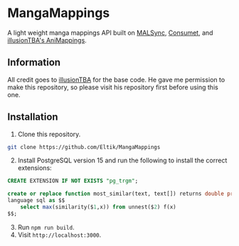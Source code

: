 # MangaMappings
A light weight manga mappings API built on [MALSync](https://malsync.moe), [Consumet](https://consumet.org), and [illusionTBA's AniMappings](https://github.com/illusionTBA/AniMappings).

## Information
All credit goes to [illusionTBA](https://github.com/illusionTBA/AniMappings) for the base code. He gave me permission to make this repository, so please visit his repository first before using this one.

## Installation
1. Clone this repository.
```bash
git clone https://github.com/Eltik/MangaMappings
```
2. Install PostgreSQL version 15 and run the following to install the correct extensions:
```sql
CREATE EXTENSION IF NOT EXISTS "pg_trgm";

create or replace function most_similar(text, text[]) returns double precision
language sql as $$
    select max(similarity($1,x)) from unnest($2) f(x)
$$;
```
3. Run `npm run build`.
4. Visit `http://localhost:3000`.